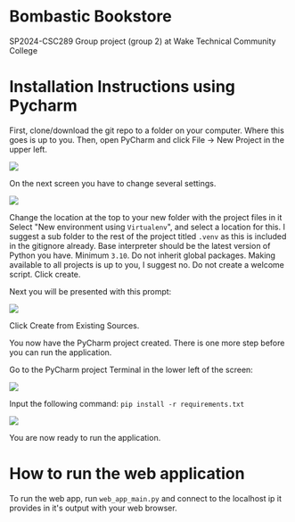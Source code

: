 # Bombastic Bookstore
SP2024-CSC289 Group project (group 2) at Wake Technical Community College

# Installation Instructions using Pycharm

First, clone/download the git repo to a folder on your computer.
Where this goes is up to you.
Then, open PyCharm and click File -> New Project in the upper left.

![](https://i.imgur.com/kT245zw.png)

On the next screen you have to change several settings.

![](https://i.imgur.com/YM4q0qk.png)

Change the location at the top to your new folder with the project files in it
Select "New environment using `Virtualenv`", and select a location for this. 
I suggest a sub folder to the rest of the project titled `.venv` as this is included in the gitignore already.
Base interpreter should be the latest version of Python you have. 
Minimum `3.10`.
Do not inherit global packages. 
Making available to all projects is up to you, I suggest no.
Do not create a welcome script.
Click create.

Next you will be presented with this prompt:

![](https://i.imgur.com/4UAbauQ.png)

Click Create from Existing Sources.

You now have the PyCharm project created. 
There is one more step before you can run the application.

Go to the PyCharm project Terminal in the lower left of the screen:

![](https://i.imgur.com/JFLHGIW.png)

Input the following command: `pip install -r requirements.txt`

![](https://i.imgur.com/j9KTgad.png)

You are now ready to run the application.

# How to run the web application

To run the web app, run `web_app_main.py` and connect to the localhost ip it provides in it's output with your web browser.
